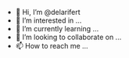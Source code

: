 - 👋 Hi, I’m @delarifert
- 👀 I’m interested in ...
- 🌱 I’m currently learning ...
- 💞️ I’m looking to collaborate on ...
- 📫 How to reach me ...

<!---
delarifert/delarifert is a ✨ special ✨ repository because its `README.md` (this file) appears on your GitHub profile.
You can click the Preview link to take a look at your changes.
--->
